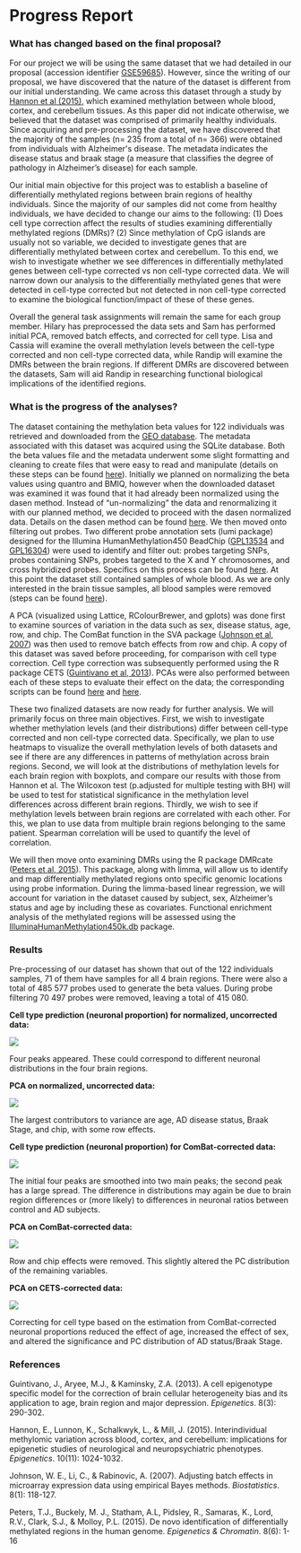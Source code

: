 Progress Report
================

### What has changed based on the final proposal?

For our project we will be using the same dataset that we had detailed in our proposal (accession identifier [GSE59685](https://www.ncbi.nlm.nih.gov/geo/query/acc.cgi?acc=GSE59685)). However, since the writing of our proposal, we have discovered that the nature of the dataset is different from our initial understanding. We came across this dataset through a study by [Hannon et al (2015)](https://www.ncbi.nlm.nih.gov/pmc/articles/PMC4844197/), which examined methylation between whole blood, cortex, and cerebellum tissues. As this paper did not indicate otherwise, we believed that the dataset was comprised of primarily healthy individuals. Since acquiring and pre-processing the dataset, we have discovered that the majority of the samples (n= 235 from a total of n= 366) were obtained from individuals with Alzheimer's disease. The metadata indicates the disease status and braak stage (a measure that classifies the degree of pathology in Alzheimer’s disease) for each sample. 

Our initial main objective for this project was to establish a baseline of differentially methylated regions between brain regions of healthy individuals. Since the majority of our samples did not come from healthy individuals, we have decided to change our aims to the following: (1) Does cell type correction affect the results of studies examining differentially methylated regions (DMRs)? (2) Since methylation of CpG islands are usually not so variable, we decided to investigate genes that are differentially methylated between cortex and cerebellum. To this end, we wish to investigate whether we see differences in differentially methylated genes between cell-type corrected vs non cell-type corrected data. We will narrow down our analysis to the differentially methylated genes that were detected in cell-type corrected but not detected in non cell-type corrected to examine the biological function/impact of these of these genes.

Overall the general task assignments will remain the same for each group member. Hilary has preprocessed the data sets and Sam has performed initial PCA, removed batch effects, and corrected for cell type. Lisa and Cassia will examine the overall methylation levels between the cell-type corrected and non cell-type corrected data, while Randip will examine the DMRs between the brain regions. If different DMRs are discovered between the datasets, Sam will aid Randip in researching functional biological implications of the identified regions.      

### What is the progress of the analyses?

The dataset containing the methylation beta values for 122 individuals was retrieved and downloaded from the [GEO database](https://www.ncbi.nlm.nih.gov/geo/). The metadata associated with this dataset was acquired using the SQLite database. Both the beta values file and the metadata underwent some slight formatting and cleaning to create files that were easy to read and manipulate (details on these steps can be found [here](https://github.com/STAT540-UBC/team_Methylhomies/blob/master/src/final_codes/Acquiring%20GEO%20meta%20data.Rmd)). Initially we planned on normalizing the beta values using quantro and BMIQ, however when the downloaded dataset was examined it was found that it had already been normalized using the dasen method. Instead of “un-normalizing” the data and renormalizing it with our planned method, we decided to proceed with the dasen normalized data. Details on the dasen method can be found [here](https://github.com/STAT540-UBC/team_Methylhomies/blob/master/src/final_codes/Dasen%20Normalization%20of%20Beta%20Data.Rmd). We then moved onto filtering out probes. Two different probe annotation sets (lumi package) designed for the Illumina HumanMethylation450 BeadChip ([GPL13534](https://www.ncbi.nlm.nih.gov/geo/query/acc.cgi?acc=GPL13534) and [GPL16304](https://www.ncbi.nlm.nih.gov/geo/query/acc.cgi?acc=GPL16304)) were used to identify and filter out: probes targeting SNPs, probes containing SNPs, probes targeted to the X and Y chromosomes, and cross hybridized probes. Specifics on this process can be found [here](https://github.com/STAT540-UBC/team_Methylhomies/blob/master/src/final_codes/Probe%20Filtering%20Dasen.Rmd). At this point the dataset still contained samples of whole blood. As we are only interested in the brain tissue samples, all blood samples were removed (steps can be found [here](https://github.com/STAT540-UBC/team_Methylhomies/blob/master/src/final_codes/Create.brain.only.Rmd)).

A PCA (visualized using Lattice, RColourBrewer, and gplots) was done first to examine sources of variation in the data such as sex, disease status, age, row, and chip. The ComBat function in the SVA package ([Johnson et al, 2007](https://academic.oup.com/biostatistics/article/8/1/118/252073/Adjusting-batch-effects-in-microarray-expression)) was then used to remove batch effects from row and chip. A copy of this dataset was saved before proceeding, for comparison with cell type correction. Cell type correction was subsequently performed using the R package CETS ([Guintivano et al, 2013](https://www.ncbi.nlm.nih.gov/pubmed/23426267)). PCAs were also performed between each of these steps to evaluate their effect on the data; the corresponding scripts can be found [here](https://github.com/STAT540-UBC/team_Methylhomies/blob/master/src/working_codes/Cell%20Type%20Prediction.Rmd) and [here](https://github.com/STAT540-UBC/team_Methylhomies/blob/master/src/final_codes/PCA%20%26%20ComBat.md). 

These two finalized datasets are now ready for further analysis. We will primarily focus on three main objectives. First, we wish to investigate whether methylation levels (and their distributions) differ between cell-type corrected and non cell-type corrected data. Specifically, we plan to use heatmaps to visualize the overall methylation levels of both datasets and see if there are any differences in patterns of methylation across brain regions. Second, we will look at the distributions of methylation levels for each brain region with boxplots, and compare our results with those from Hannon et al. The Wilcoxon test (p.adjusted for multiple testing with BH) will be used to test for statistical significance in the methylation level differences across different brain regions. Thirdly, we wish to see if methylation levels between brain regions are correlated with each other. For this, we plan to use data from multiple brain regions belonging to the same patient. Spearman correlation will be used to quantify the level of correlation.

We will then move onto examining DMRs using the R package DMRcate ([Peters et al, 2015](https://epigeneticsandchromatin.biomedcentral.com/articles/10.1186/1756-8935-8-6)). This package, along with limma, will allow us to identify and map differentially methylated regions onto specific genomic locations using probe information. During the limma-based linear regression, we will account for variation in the dataset caused by subject, sex, Alzheimer’s status and age by including these as covariates. Functional enrichment analysis of the methylated regions will be assessed using the [IlluminaHumanMethylation450k.db](https://bioconductor.org/packages/release/data/annotation/html/IlluminaHumanMethylation450k.db.html) package.

### Results

Pre-processing of our dataset has shown that out of the 122 individuals samples, 71 of them have samples for all 4 brain regions. There were also a total of 485 577 probes used to generate the beta values. During probe filtering 70 497 probes were removed, leaving a total of 415 080. 

**Cell type prediction (neuronal proportion) for normalized, uncorrected data:**

![](Images/neuron_uncor.png)

Four peaks appeared. These could correspond to different neuronal distributions in the four brain regions.



**PCA on normalized, uncorrected data:**

![](Images/PCA_uncor_zoom.png)

The largest contributors to variance are age, AD disease status, Braak Stage, and chip, with some row effects.



**Cell type prediction (neuronal proportion) for ComBat-corrected data:** 

![](Images/neuron_batch_cor.png)

The initial four peaks are smoothed into two main peaks; the second peak has a large spread. The difference in distributions may again be due to brain region differences or (more likely) to differences in neuronal ratios between control and AD subjects.



**PCA on ComBat-corrected data:**

![](Images/PCA_batch_Zoom.png)

Row and chip effects were removed. This slightly altered the PC distribution of the remaining variables.



**PCA on CETS-corrected data:** 

![](Images/PCA_cell_zoom.png)

Correcting for cell type based on the estimation from ComBat-corrected neuronal proportions reduced the effect of age, increased the effect of sex, and altered the significance and PC distribution of AD status/Braak Stage.



### References

Guintivano, J., Aryee, M.J., & Kaminsky, Z.A. (2013). A cell epigenotype specific model for the correction of brain cellular heterogeneity bias and its application to age, brain region and major depression. *Epigenetics*. 8(3): 290-302.

Hannon, E., Lunnon, K., Schalkwyk, L., & Mill, J. (2015). Interindividual methylomic variation across blood, cortex, and cerebellum: implications for epigenetic studies of neurological and neuropsychiatric phenotypes. *Epigenetics*. 10(11): 1024-1032.

Johnson, W. E., Li, C., & Rabinovic, A. (2007). Adjusting batch effects in microarray expression data using empirical Bayes methods. *Biostatistics*. 8(1): 118-127.

Peters, T.J., Buckely, M. J., Statham, A.L, Pidsley, R., Samaras, K., Lord, R.V., Clark, S.J., & Molloy, P.L. (2015). De novo identification of differentially methylated regions in the human genome. *Epigenetics & Chromatin*. 8(6): 1-16 
